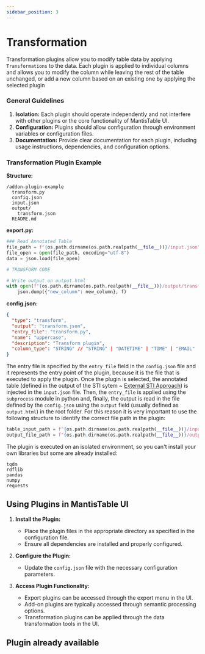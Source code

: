 ```yaml
---
sidebar_position: 3
---
```


# Transformation

Transformation plugins allow you to modify table data by applying `Transformations` to the data. Each plugin is applied to individual columns and allows you to modify the column while leaving the rest of the table unchanged, or add a new column based on an existing one by applying the selected plugin

### General Guidelines

1. **Isolation:** Each plugin should operate independently and not interfere with other plugins or the core functionality of MantisTable UI.
2. **Configuration:** Plugins should allow configuration through environment variables or configuration files.
3. **Documentation:** Provide clear documentation for each plugin, including usage instructions, dependencies, and configuration options.

### Transformation Plugin Example

**Structure:**

```
/addon-plugin-example
  transform.py
  config.json
  input.json
  output/
    transform.json
  README.md
```

**export.py:**

```python
### Read Annotated Table
file_path = f"{os.path.dirname(os.path.realpath(__file__))}/input.json"
file_open = open(file_path, encoding="utf-8")
data = json.load(file_open)

# TRANSFORM CODE

# Write output on output.html
with open(f"{os.path.dirname(os.path.realpath(__file__))}/output/transform.json", 'w', encoding="utf-8") as f:
    json.dump({"new_column": new_column}, f)
```

**config.json:**

```json
{
  "type": "transform",
  "output": "transform.json",
  "entry_file": "transform.py",
  "name": "uppercase",
  "description": "Transform plugin",
  "column_type": "STRING" // "STRING" | "DATETIME" | "TIME" | "EMAIL" | "URL" | "FLOAT" | "INTEGER" | "DATE"
}
```

The entry file is specified by the `entry_file` field in the `config.json` file and it represents the entry point of the plugin, because it is the file that is executed to apply the plugin. Once the plugin is selected, the annotated table (defined in the output of the STI sytem ~ [External STI Approach](/docs/sti/external-sti-approach)) is injected in the `input.json` file. Then, the `entry_file` is applied using the `subprocess` module in python and, finally, the output is read in the file defined by the `config.json` using the `output` field (usually defined as `output.html`) in the root folder. For this reason it is very important to use the following structure to identify the correct file path in the plugin:

```python
table_input_path = f"{os.path.dirname(os.path.realpath(__file__))}/input.json" # input table
output_file_path = f"{os.path.dirname(os.path.realpath(__file__))}/output/transform.json" # output html
```

The plugin is executed on an isolated environment, so you can't install your own libraries but some are already installed:

```
tqdm
rdflib
pandas
numpy
requests
```

## Using Plugins in MantisTable UI

1. **Install the Plugin:**

   - Place the plugin files in the appropriate directory as specified in the configuration file.
   - Ensure all dependencies are installed and properly configured.

2. **Configure the Plugin:**

   - Update the `config.json` file with the necessary configuration parameters.

3. **Access Plugin Functionality:**
   - Export plugins can be accessed through the export menu in the UI.
   - Add-on plugins are typically accessed through semantic processing options.
   - Transformation plugins can be applied through the data transformation tools in the UI.

## Plugin already available
